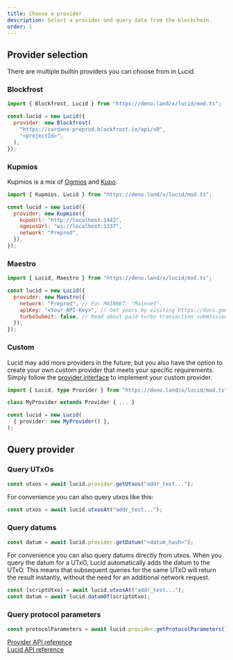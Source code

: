 ```yaml
---
title: Choose a provider
description: Select a provider and query data from the blockchain. 
order: 1
---
```


## Provider selection

There are multiple builtin providers you can choose from in Lucid.

### Blockfrost

```js
import { Blockfrost, Lucid } from "https://deno.land/x/lucid/mod.ts";

const lucid = new Lucid({
  provider: new Blockfrost(
    "https://cardano-preprod.blockfrost.io/api/v0",
    "<projectId>",
  ),
});
```

### Kupmios

Kupmios is a mix of [Ogmios](https://ogmios.dev/) and
[Kupo](https://cardanosolutions.github.io/kupo/).

```js
import { Kupmios, Lucid } from "https://deno.land/x/lucid/mod.ts";

const lucid = new Lucid({
  provider: new Kupmios({
    kupoUrl: "http://localhost:1442",
    ogmiosUrl: "ws://localhost:1337",
    network: "Preprod",
  }),
});
```

### Maestro

```js
import { Lucid, Maestro } from "https://deno.land/x/lucid/mod.ts";

const lucid = new Lucid({
  provider: new Maestro({
    network: "Preprod", // For MAINNET: "Mainnet".
    apiKey: "<Your-API-Key>", // Get yours by visiting https://docs.gomaestro.org/docs/Getting-started/Sign-up-login.
    turboSubmit: false, // Read about paid turbo transaction submission feature at https://docs.gomaestro.org/docs/Dapp%20Platform/Turbo%20Transaction.
  }),
});
```

### Custom

Lucid may add more providers in the future, but you also have the option to
create your own custom provider that meets your specific requirements. Simply
follow the
[provider interface](https://deno.land/x/lucid@0.10.1/mod.ts?s=Provider) to
implement your custom provider.

```ts
import { Lucid, type Provider } from "https://deno.land/x/lucid/mod.ts"

class MyProvider extends Provider { ... }

const lucid = new Lucid(
  { provider: new MyProvider() },
);
```

## Query provider

### Query UTxOs

```js
const utxos = await lucid.provider.getUtxos("addr_test...");
```

For convenience you can also query utxos like this:

```js
const utxos = await lucid.utxosAt("addr_test...");
```

### Query datums

```js
const datum = await lucid.provider.getDatum("<datum_hash>");
```

For convenience you can also query datums directly from utxos. When you query
the datum for a UTxO, Lucid automatically adds the datum to the UTxO. This means
that subsequent queries for the same UTxO will return the result instantly,
without the need for an additional network request.

```js
const [scriptUtxo] = await lucid.utxosAt("addr_test...");
const datum = await lucid.datumOf(scriptUtxo);
```

### Query protocol parameters

```js
const protocolParameters = await lucid.provider.getProtocolParameters();
```

[Provider API reference](https://deno.land/x/lucid@0.10.1/mod.ts?s=Provider)\
[Lucid API reference](https://deno.land/x/lucid@0.10.1/mod.ts?s=Lucid)
